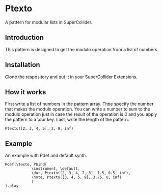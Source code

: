 # Ptexto
A pattern for modular lists in SuperCollider.

## Introduction
This pattern is designed to get the modulo operation from a list of numbers.

## Installation
Clone the respository and put it in your SuperCollider Extensions.

## How it works
First write a list of numbers in the pattern array. Thne specify the number that makes the modulo operation. You can write a number to sum to the modulo operation just in case the result of the operation is 0 and you apply the pattern to a \dur key. Last, write the length of the pattern.
```
Ptexto([2, 3, 4, 5], 2, 0, inf)
```
## Example
An example with Pdef and default synth.
```
Pdef(\texto, Pbind(
            \instrument, \default,
            \dur, Ptexto([2, 3, 4, 7, 8], 1.5, 0.5, inf),
            \note, Ptexto([3, 4, 5, 9], 3.75, 0, inf)
            )
).play
```

